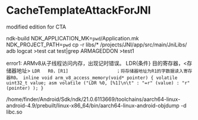 # CacheTemplateAttackForJNI
modified edition for CTA


ndk-build NDK_APPLICATION_MK=`pwd`/Application.mk NDK_PROJECT_PATH=`pwd` 
cp -r libs/* /projects/JNI/app/src/main/JniLibs/ 
adb logcat >test 
cat test|grep ARMAGEDDON >test1 

error1: ARMv8从子线程访问内存，出现记时错误。 LDR{条件} 目的寄存器，<存储器地址>
  `LDR   R0，[R1]                  ；将存储器地址为R1的字数据读入寄存器R0。
  inline void
  arm_v8_access_memory(void* pointer)
  {
    volatile uint32_t value;
    asm volatile ("LDR %0, [%1]\n\t"
        : "=r" (value)
        : "r" (pointer)
        );
  }`
  
  /home/finder/Android/Sdk/ndk/21.0.6113669/toolchains/aarch64-linux-android-4.9/prebuilt/linux-x86_64/bin/aarch64-linux-android-objdump -d libc.so

